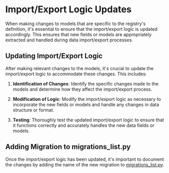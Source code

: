 # Import/Export Logic Updates

When making changes to models that are specific to the registry's definition, it's essential to ensure that the import/export logic is updated accordingly.
This ensures that new fields or models are appropriately extracted and handled during data import/export processes.

## Updating Import/Export Logic

After making relevant changes to the models, it's crucial to update the import/export logic to accommodate these changes. This includes:

1. **Identification of Changes**: Identify the specific changes made to the models and determine how they affect the import/export process.

2. **Modification of Logic**: Modify the import/export logic as necessary to incorporate the new fields or models and handle any changes in data structure or format.

3. **Testing**: Thoroughly test the updated import/export logic to ensure that it functions correctly and accurately handles the new data fields or models.

## Adding Migration to migrations_list.py

Once the import/export logic has been updated, it's important to document the changes by adding the name of the new migration to [migrations_list.py](../rdrf/rdrf/services/io/defs/migrations_list.py).
